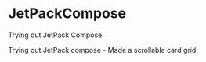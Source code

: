 # JetPackCompose
Trying out JetPack Compose

Trying out JetPack compose - Made a scrollable card grid.

